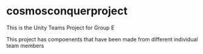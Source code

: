 # cosmosconquerproject
This is the Unity Teams Project for Group E 

This project has compoenents that have been made from different individual team members
